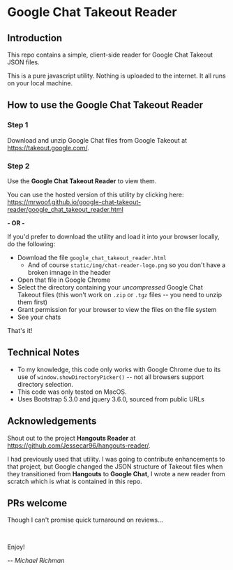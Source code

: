 # Google Chat Takeout Reader

## Introduction

This repo contains a simple, client-side reader for Google Chat Takeout JSON files.

This is a pure javascript utility. Nothing is uploaded to the internet. It all runs on your local machine.

## How to use the Google Chat Takeout Reader

### Step 1
Download and unzip Google Chat files from Google Takeout at https://takeout.google.com/.

### Step 2

Use the **Google Chat Takeout Reader** to view them.

You can use the hosted version of this utility by clicking here: https://mrwoof.github.io/google-chat-takeout-reader/google_chat_takeout_reader.html

**- OR -**

If you'd prefer to download the utility and load it into your browser locally, do the following:

- Download the file `google_chat_takeout_reader.html`
    - And of course `static/img/chat-reader-logo.png` so you don't have a broken imnage in the header
- Open that file in Google Chrome
- Select the directory containing your _uncompressed_ Google Chat Takeout files (this won't work on `.zip` or `.tgz` files -- you need to unzip them first)
- Grant permission for your browser to view the files on the file system
- See your chats

That's it!


## Technical Notes
- To my knowledge, this code only works with Google Chrome due to its use of `window.showDirectoryPicker()` -- not all browsers support directory selection.
- This code was only tested on MacOS.
- Uses Bootstrap 5.3.0 and jquery 3.6.0, sourced from public URLs

## Acknowledgements

Shout out to the project **Hangouts Reader** at https://github.com/Jessecar96/hangouts-reader/. 

I had previously used that utility. I was going to contribute enhancements to that project, but Google changed the JSON structure of Takeout files when they transitioned from **Hangouts** to **Google Chat**, I wrote a new reader from scratch which is what is contained in this repo.

## PRs welcome

Though I can't promise quick turnaround on reviews...

<br>

Enjoy!

_-- Michael Richman_
